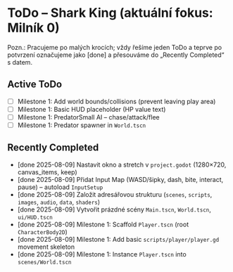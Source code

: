 # ToDo – Shark King (aktuální fokus: Milník 0)

Pozn.: Pracujeme po malých krocích; vždy řešíme jeden ToDo a teprve po potvrzení označujeme jako [done] a přesouváme do „Recently Completed“ s datem.

## Active ToDo
- [ ] Milestone 1: Add world bounds/collisions (prevent leaving play area)
- [ ] Milestone 1: Basic HUD placeholder (HP value text)
- [ ] Milestone 1: PredatorSmall AI – chase/attack/flee
- [ ] Milestone 1: Predator spawner in `World.tscn`

## Recently Completed
- [done 2025-08-09] Nastavit okno a stretch v `project.godot` (1280×720, canvas_items, keep)
- [done 2025-08-09] Přidat Input Map (WASD/šipky, dash, bite, interact, pause) – autoload `InputSetup`
- [done 2025-08-09] Založit adresářovou strukturu (`scenes`, `scripts`, `images`, `audio`, `data`, `shaders`)
- [done 2025-08-09] Vytvořit prázdné scény `Main.tscn`, `World.tscn`, `ui/HUD.tscn`
- [done 2025-08-09] Milestone 1: Scaffold `Player.tscn` (root `CharacterBody2D`)
- [done 2025-08-09] Milestone 1: Add basic `scripts/player/player.gd` movement skeleton
- [done 2025-08-09] Milestone 1: Instance `Player.tscn` into `scenes/World.tscn`
